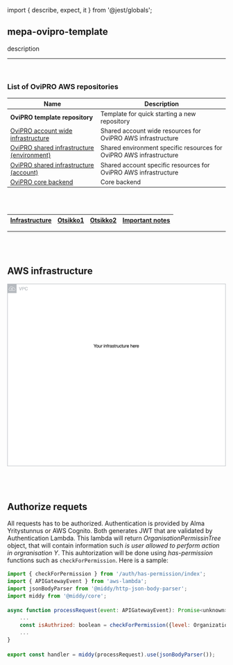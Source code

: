 import { describe, expect, it } from '@jest/globals';
## mepa-ovipro-template

description

---

<br/>

### List of OviPRO AWS repositories

| Name                                                                    | Description                                    |
| ----------------------------------------------------------------------- | ---------------------------------------------- |
| **OviPRO template repository**   | Template for quick starting a new repository                            |
| [OviPRO account wide infrastructure](https://github.com/almamedia/mepa-ovipro-common)| Shared account wide resources for OviPRO AWS infrastructure |
| [OviPRO shared infrastructure (environment)](https://github.com/almamedia/mepa-ovipro-common-environment)| Shared environment specific resources for OviPRO AWS infrastructure |
| [OviPRO shared infrastructure (account)](https://github.com/almamedia/mepa-ovipro-common-account)| Shared account specific resources for OviPRO AWS infrastructure |
| [OviPRO core backend](https://github.com/almamedia/mepa-ovipro-core-backend)       | Core backend                          |

<br/><br/>

| [Infrastructure](#aws-infrastructure) | [Otsikko1](#running) | [Otsikko2](#tests) | [Important notes](#important) |
| :-------------------------------: | :-----------------: | :-------------: | :---------------------------: |

---

<br/><br/>

## AWS infrastructure

![Current infrastructure](./infra/docs/infra.drawio.png)

<br/><br/>

## Authorize requets
All requests has to be authorized. Authentication is provided by Alma Yritystunnus or AWS Cognito. Both generates JWT that are validated by Authentication Lambda. This lambda will return _OrganisationPermissinTree_ object, that will contain information such _is user allowed to perform action in orgranisation Y_.
This auhtorization will be done using _has-permission_ functions such as `checkForPermission`. Here is a sample:
```javascript
import { checkForPermission } from '/auth/has-permission/index';
import { APIGatewayEvent } from 'aws-lambda';
import jsonBodyParser from '@middy/http-json-body-parser';
import middy from '@middy/core';

async function processRequest(event: APIGatewayEvent): Promise<unknown> {
    ...
    const isAuthrized: boolean = checkForPermission({level: OrganizationUnitLevel.CUSTOMER, organizationId: 12345, permission: PermissionType.PRO_VIEWER}, event.requestContext, false);
    ...
}

export const handler = middy(processRequest).use(jsonBodyParser());

```
